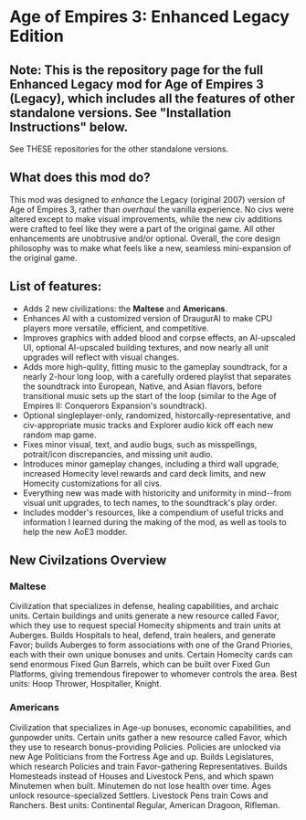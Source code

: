 # Age of Empires 3: Enhanced Legacy Edition

## **Note: This is the repository page for the full Enhanced Legacy mod for Age of Empires 3 (Legacy), which includes all the features of other standalone versions. See "Installation Instructions" below.**
See THESE repositories for the other standalone versions.

## What does this mod do?
This mod was designed to *enhance* the Legacy (original 2007) version of Age of Empires 3, rather than *overhaul* the vanilla experience. No civs were altered except to make visual improvements, while the new civ additions were crafted to feel like they were a part of the original game. All other enhancements are unobtrusive and/or optional. Overall, the core design philosophy was to make what feels like a new, seamless mini-expansion of the original game.

## List of features:
- Adds 2 new civilizations: the **Maltese** and **Americans**.
- Enhances AI with a customized version of DraugurAI to make CPU players more versatile, efficient, and competitive.
- Improves graphics with added blood and corpse effects, an AI-upscaled UI, optional AI-upscaled building textures, and now nearly all unit upgrades will reflect with visual changes.
- Adds more high-qulity, fitting music to the gameplay soundtrack, for a nearly 2-hour long loop, with a carefully ordered playlist that separates the soundtrack into European, Native, and Asian flavors, before transitional music sets up the start of the loop (similar to the Age of Empires II: Conquerors Expansion's soundtrack).
- Optional singleplayer-only, randomized, historcally-representative, and civ-appropriate music tracks and Explorer audio kick off each new random map game. 
- Fixes minor visual, text, and audio bugs, such as misspellings, potrait/icon discrepancies, and missing unit audio.
- Introduces minor gameplay changes, including a third wall upgrade, increased Homecity level rewards and card deck limits, and new Homecity customizations for all civs.
- Everything new was made with historicity and uniformity in mind--from visual unit upgrades, to tech names, to the soundtrack's play order.
- Includes modder's resources, like a compendium of useful tricks and information I learned during the making of the mod, as well as tools to help the new AoE3 modder.

## New Civilzations Overview
### Maltese
Civilization that specializes in defense, healing capabilities, and archaic units. Certain buildings and units generate a new resource called Favor, which they use to request special Homecity shipments and train units at Auberges. Builds Hospitals to heal, defend, train healers, and generate Favor; builds Auberges to form associations with one of the Grand Priories, each with their own unique bonuses and units. Certain Homecity cards can send enormous Fixed Gun Barrels, which can be built over Fixed Gun Platforms, giving tremendous firepower to whomever controls the area. Best units: Hoop Thrower, Hospitaller, Knight.

### Americans
Civilization that specializes in Age-up bonuses, economic capabilities, and gunpowder units. Certain units gather a new resource called Favor, which they use to research bonus-providing Policies. Policies are unlocked via new Age Politicians from the Fortress Age and up. Builds Legislatures, which research Policies and train Favor-gathering Representatives. Builds Homesteads instead of Houses and Livestock Pens, and which spawn Minutemen when built. Minutemen do not lose health over time. Ages unlock resource-specialized Settlers. Livestock Pens train Cows and Ranchers. Best units: Continental Regular, American Dragoon, Rifleman.

